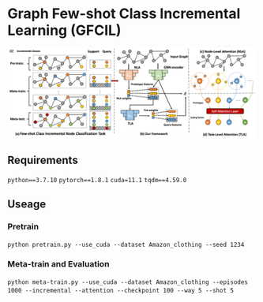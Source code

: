 # Graph Few-shot Class Incremental Learning (GFCIL)
![Alt text](./frame_model.png)
## Requirements
`python==3.7.10`
`pytorch==1.8.1`
`cuda=11.1`
`tqdm==4.59.0`
## Useage
### Pretrain
`python pretrain.py --use_cuda --dataset Amazon_clothing --seed 1234` 
### Meta-train and Evaluation
`python meta-train.py --use_cuda --dataset Amazon_clothing --episodes 1000 --incremental --attention --checkpoint 100 --way 5 --shot 5`
